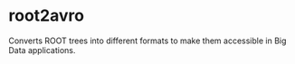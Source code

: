 # root2avro
Converts ROOT trees into different formats to make them accessible in Big Data applications.
